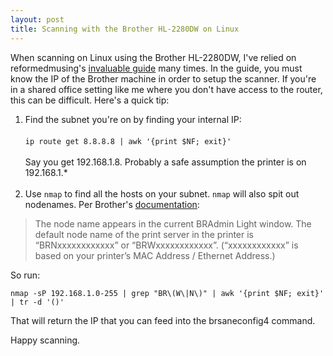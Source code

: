 ```yaml
---
layout: post
title: Scanning with the Brother HL-2280DW on Linux
---
```


When scanning on Linux using the Brother HL-2280DW, I've relied on reformedmusing's [invaluable guide](https://reformedmusings.wordpress.com/2013/01/26/setting-up-a-brother-hl-2280dw-in-ubuntu-12-10/) many times. In the guide, you must know the IP of the Brother machine in order to setup the scanner. If you're in a shared office setting like me where you don't have access to the router, this can be difficult. Here's a quick tip:

1.  Find the subnet you're on by finding your internal IP: <br/><br/> 
```ip route get 8.8.8.8 | awk '{print $NF; exit}'```<br/><br/>Say you get 192.168.1.8. Probably a safe assumption the printer is on 192.168.1.* <br/><br/>
2.  Use `nmap` to find all the hosts on your subnet. `nmap` will also spit out nodenames. Per Brother's [documentation](https://www.brother-usa.com/VirData/Content/en-US%5CLabelPrinters%5CConsumer%5CNetworkUsersManual%5CNUG_QL710W_720NW_EN.pdf):

>The node name appears in the current BRAdmin Light window. The default node name of the print server
in the printer is “BRNxxxxxxxxxxxx” or “BRWxxxxxxxxxxxx”. (“xxxxxxxxxxxx” is based on your printer’s
MAC Address / Ethernet Address.)

   So run:

```nmap -sP 192.168.1.0-255 | grep "BR\(W\|N\)" | awk '{print $NF; exit}' | tr -d '()'```

That will return the IP that you can feed into the brsaneconfig4 command. 

Happy scanning.
